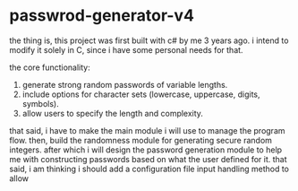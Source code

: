 # passwrod-generator-v4

the thing is, this project was first built with c# by me 3 years ago. i intend to modify it solely in C, since i have some personal needs for that.

the core functionality:

1. generate strong random passwords of variable lengths.
2. include options for character sets (lowercase, uppercase, digits, symbols).
3. allow users to specify the length and complexity.

that said, i have to make the main module i will use to manage the program flow. then, build the randomness module for generating secure random integers. after which i will design the password generation module to help me with constructing passwords based on what the user defined for it. that said, i am thinking i should add a configuration file input handling method to allow 